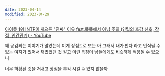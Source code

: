 ```yaml
---
date: 2023-04-14
modified: 2023-04-29
---
```


[아이큐 1위 INTP이 게으른 "진짜" 이유 feat.똑똑해서 아님 주의 (인팁의 호감 신호, 장점, 인간관계) - YouTube](https://www.youtube.com/watch?v=TQKrZXEHkp0&list=PLRlhEvx423wqeEeyUIVXIFSvErpeuFdhs&index=25)

꽤 공감되는 이야기가 많았는데
이게 장점으로 또는 아 그래서 내가 쩐다 라고 인식될 수 있는 여지가 있어서 재밌었던 것 같고
이런 특징이 남들에게도 비슷하게 적용될 수 있으니

너무 허황된 것을 쳐내고 장점을 부각 시킬 수 있지 않을까
